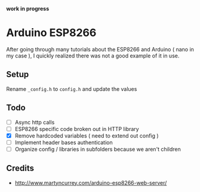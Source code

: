 **work in progress**

Arduino ESP8266
==

After going through many tutorials about the ESP8266 and Arduino ( nano in my case ), I quickly realized there was not a good example of it in use.

Setup
---
Rename `_config.h` to `config.h` and update the values

Todo
--
* [ ] Async http calls
* [ ] ESP8266 specific code broken out in HTTP library
* [x] Remove hardcoded variables ( need to extend out config )
* [ ] Implement header bases authentication
* [ ] Organize config / libraries in subfolders because we aren't children

Credits
--
* http://www.martyncurrey.com/arduino-esp8266-web-server/
